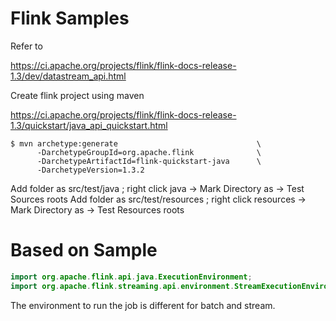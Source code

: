 # Flink Samples

Refer to 

https://ci.apache.org/projects/flink/flink-docs-release-1.3/dev/datastream_api.html


Create flink project using maven

https://ci.apache.org/projects/flink/flink-docs-release-1.3/quickstart/java_api_quickstart.html

```shell
$ mvn archetype:generate                               \
      -DarchetypeGroupId=org.apache.flink              \
      -DarchetypeArtifactId=flink-quickstart-java      \
      -DarchetypeVersion=1.3.2
```

Add folder as src/test/java ; right click java -> Mark Directory as -> Test Sources roots
Add folder as src/test/resources ; right click resources -> Mark Directory as -> Test Resources roots


# Based on Sample

```java
import org.apache.flink.api.java.ExecutionEnvironment;
import org.apache.flink.streaming.api.environment.StreamExecutionEnvironment;
```

The environment to run the job is different for batch and stream.